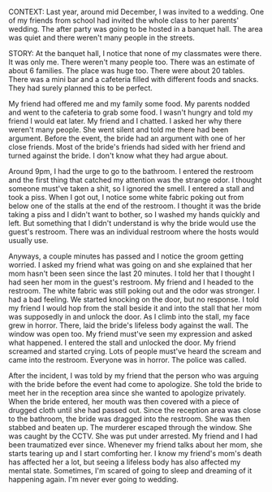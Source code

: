CONTEXT: Last year, around mid December, I was invited to a wedding. One of my friends from school had invited the whole class to her parents' wedding. The after party was going to be hosted in a banquet hall. The area was quiet and there weren't many people in the streets. 


STORY: At the banquet hall, I notice that none of my classmates were there. It was only me. There weren't many people too. There was an estimate of about 6 families. The place was huge too. There were about 20 tables. There was a mini bar and a cafeteria filled with different foods and snacks. They had surely planned this to be perfect.

My friend had offered me and my family some food. My parents nodded and went to the cafeteria to grab some food. I wasn't hungry and told my friend I would eat later. My friend and I chatted. I asked her why there weren't many people. She went silent and told me there had been  argument. Before the event, the bride had an argument with one of her close friends. Most of the bride's friends had sided with her friend and turned against the bride. I don't know what they had argue about. 

Around 9pm, I had the urge to go to the bathroom. I entered the restroom and the first thing that catched my attention was the strange odor. I thought someone must've taken a shit, so I ignored the smell. I entered a stall and took a piss. When I got out, I notice some white fabric poking out from below one of the stalls at the end of the restroom. I thought it was the bride taking a piss and I didn't want to bother, so I washed my hands quickly and left. But something that I didn't understand is why the  bride would use the guest's restroom. There was an individual restroom where the hosts would usually use.

Anyways, a couple minutes has passed and I notice the groom getting worried. I asked my friend what was going on and she explained that her mom hasn't been seen since the last 20 minutes. I told her that I thought I had seen her mom in the guest's restroom. My friend and I headed to the restroom. The white fabric was still poking out and the odor was stronger. I had a bad feeling. We started knocking on the door, but no response. I told my friend I would hop from the stall beside it and into the stall that her mom was supposedly in and unlock the door. As I climb into the stall, my face grew in horror. There, laid the bride's lifeless body against the wall. The window was open too. My friend must've seen my expression and asked what happened. I entered the stall and unlocked the door. My friend screamed and started crying. Lots of people must've heard the scream and came into the restroom. Everyone was in horror. The police was called. 

After the incident, I was told by my friend that the person who was arguing with the bride before the event had come to apologize. She told the bride to meet her in the reception area since she wanted to apologize privately. When the bride entered, her mouth was then covered with a piece of drugged cloth until she had passed out. Since the reception area was close to the bathroom, the bride was dragged into the restroom. She was then stabbed and beaten up. The murderer escaped through the window. She was caught by the CCTV. She was put under arrested. My friend and I had been traumatized ever since. Whenever my friend talks about her mom, she starts tearing up and I start comforting her. I know my friend's mom's death has affected her a lot, but seeing a lifeless body has also affected my mental state. Sometimes, I'm scared of going to sleep and dreaming of it happening again. I'm never ever going to wedding.